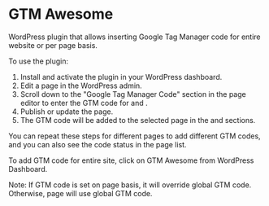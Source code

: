 # GTM Awesome
WordPress plugin that allows inserting Google Tag Manager code for entire website or per page basis.

To use the plugin:

1. Install and activate the plugin in your WordPress dashboard.
2. Edit a page in the WordPress admin.
3. Scroll down to the "Google Tag Manager Code" section in the page editor to enter the GTM code for <head> and <body>.
4. Publish or update the page.
5. The GTM code will be added to the selected page in the <head> and <body> sections.

You can repeat these steps for different pages to add different GTM codes, and you can also see the code status in the page list.

To add GTM code for entire site, click on GTM Awesome from WordPress Dashboard. 

Note: If GTM code is set on page basis, it will override global GTM code. Otherwise, page will use global GTM code.

